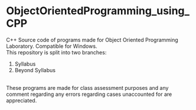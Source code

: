 # ObjectOrientedProgramming_using_CPP
C++ Source code of programs made for Object Oriented Programming Laboratory. Compatible for Windows. <br />
This repository is split into two branches:
  1. Syllabus <br />
  2. Beyond Syllabus
<br />
These programs are made for class assessment purposes and any comment regarding any errors regarding cases unaccounted for are appreciated.
